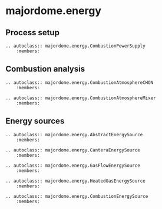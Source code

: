 # majordome.energy

## Process setup

```{eval-rst}
.. autoclass:: majordome.energy.CombustionPowerSupply
    :members:
```

## Combustion analysis

```{eval-rst}
.. autoclass:: majordome.energy.CombustionAtmosphereCHON
    :members:

.. autoclass:: majordome.energy.CombustionAtmosphereMixer
    :members:
```

## Energy sources

```{eval-rst}
.. autoclass:: majordome.energy.AbstractEnergySource
    :members:

.. autoclass:: majordome.energy.CanteraEnergySource
    :members:

.. autoclass:: majordome.energy.GasFlowEnergySource
    :members:

.. autoclass:: majordome.energy.HeatedGasEnergySource
    :members:

.. autoclass:: majordome.energy.CombustionEnergySource
    :members:
```
